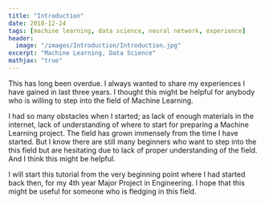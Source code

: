 ```yaml
---
title: "Introduction"
date: 2018-12-24
tags: [machine learning, data science, neural network, experience]
header:
  image: "/images/Introduction/Introduction.jpg"
excerpt: "Machine Learning, Data Science"
mathjax: "true"
---
```


This has long been overdue. I always wanted to share my experiences I have gained in last three years.
I thought this might be helpful for anybody who is willing to step into the field of Machine Learning.

I had so many obstacles when I started; as lack of enough materials in the internet, lack of understanding of where to start for preparing a Machine Learning project.
The field has grown immensely from the time I have started. But I know there are still many beginners who want to step into the this field but are hesitating due to lack of proper understanding of the field.
And I think this might be helpful.

I will start this tutorial from the very beginning point where I had started back then, for my 4th year Major Project in Engineering. I hope that this might be useful for someone who is fledging in this field.
